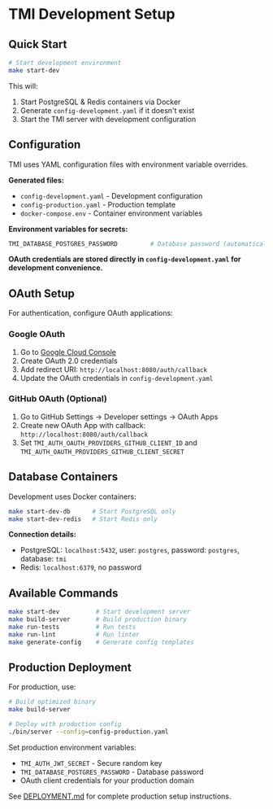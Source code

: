 # TMI Development Setup

## Quick Start

```bash
# Start development environment
make start-dev
```

This will:
1. Start PostgreSQL & Redis containers via Docker
2. Generate `config-development.yaml` if it doesn't exist
3. Start the TMI server with development configuration

## Configuration

TMI uses YAML configuration files with environment variable overrides.

**Generated files:**
- `config-development.yaml` - Development configuration
- `config-production.yaml` - Production template  
- `docker-compose.env` - Container environment variables

**Environment variables for secrets:**
```bash
TMI_DATABASE_POSTGRES_PASSWORD         # Database password (automatically set to 'postgres' for dev)
```

**OAuth credentials are stored directly in `config-development.yaml` for development convenience.**

## OAuth Setup

For authentication, configure OAuth applications:

### Google OAuth
1. Go to [Google Cloud Console](https://console.cloud.google.com/)
2. Create OAuth 2.0 credentials
3. Add redirect URI: `http://localhost:8080/auth/callback`
4. Update the OAuth credentials in `config-development.yaml`

### GitHub OAuth (Optional)
1. Go to GitHub Settings → Developer settings → OAuth Apps
2. Create new OAuth App with callback: `http://localhost:8080/auth/callback`
3. Set `TMI_AUTH_OAUTH_PROVIDERS_GITHUB_CLIENT_ID` and `TMI_AUTH_OAUTH_PROVIDERS_GITHUB_CLIENT_SECRET`

## Database Containers

Development uses Docker containers:

```bash
make start-dev-db      # Start PostgreSQL only
make start-dev-redis   # Start Redis only
```

**Connection details:**
- PostgreSQL: `localhost:5432`, user: `postgres`, password: `postgres`, database: `tmi`
- Redis: `localhost:6379`, no password

## Available Commands

```bash
make start-dev          # Start development server
make build-server       # Build production binary
make run-tests          # Run tests
make run-lint           # Run linter
make generate-config    # Generate config templates
```

## Production Deployment

For production, use:

```bash
# Build optimized binary
make build-server

# Deploy with production config
./bin/server --config=config-production.yaml
```

Set production environment variables:
- `TMI_AUTH_JWT_SECRET` - Secure random key
- `TMI_DATABASE_POSTGRES_PASSWORD` - Database password  
- OAuth client credentials for your production domain

See [DEPLOYMENT.md](DEPLOYMENT.md) for complete production setup instructions.